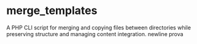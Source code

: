 # merge_templates
A PHP CLI script for merging and copying files between directories while preserving structure and managing content integration.
newline prova
